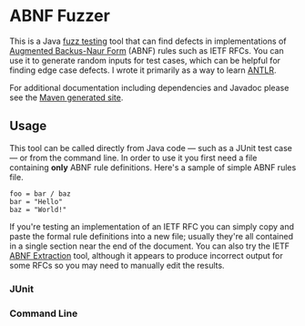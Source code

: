 # ABNF Fuzzer
This is a Java [fuzz testing](http://pages.cs.wisc.edu/~bart/fuzz/) tool that can find defects in implementations of [Augmented Backus-Naur Form](https://tools.ietf.org/html/rfc5234) (ABNF) rules such as IETF RFCs. You can use it to generate random inputs for test cases, which can be helpful for finding edge case defects. I wrote it primarily as a way to learn [ANTLR](http://www.antlr.org/).

For additional documentation including dependencies and Javadoc please see the [Maven generated site](http://nradov.github.io/abnffuzzer/site-plugin/).

## Usage
This tool can be called directly from Java code — such as a JUnit test case — or from the command line. In order to use it you first need a file containing **only** ABNF rule definitions. Here's a sample of simple ABNF rules file.

```
foo = bar / baz
bar = "Hello"
baz = "World!"
```

If you're testing an implementation of an IETF RFC you can simply copy and paste the formal rule definitions into a new file; usually they're all contained in a single section near the end of the document. You can also try the IETF [ABNF Extraction](https://tools.ietf.org/abnf/) tool, although it appears to produce incorrect output for some RFCs so you may need to manually edit the results.

### JUnit

### Command Line
